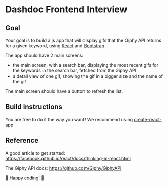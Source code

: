 # Dashdoc Frontend Interview

## Goal

Your goal is to build a js app that will display gifs that the Giphy API returns for a given keyword, using [React](https://facebook.github.io/react/) and [Bootstrap](https://getbootstrap.com)

The app should have 2 main screens: 
 - the main screen, with a search bar, displaying the most recent gifs for the keywords in the search bar, fetched from the Giphy API
 - a detail view of one gif, showing the gif in a bigger size and the name of the gif

The main screen should have a button to refresh the list.


## Build instructions

You are free to do it the way you want! We recommend using [create-react-app](https://github.com/facebook/create-react-app)

## Reference

A good article to get started: https://facebook.github.io/react/docs/thinking-in-react.html

The Giphy API docs: https://github.com/Giphy/GiphyAPI


[:truck: Happy coding! :truck:](http://media1.giphy.com/media/2G4flVpbo6RmE/giphy.gif)

